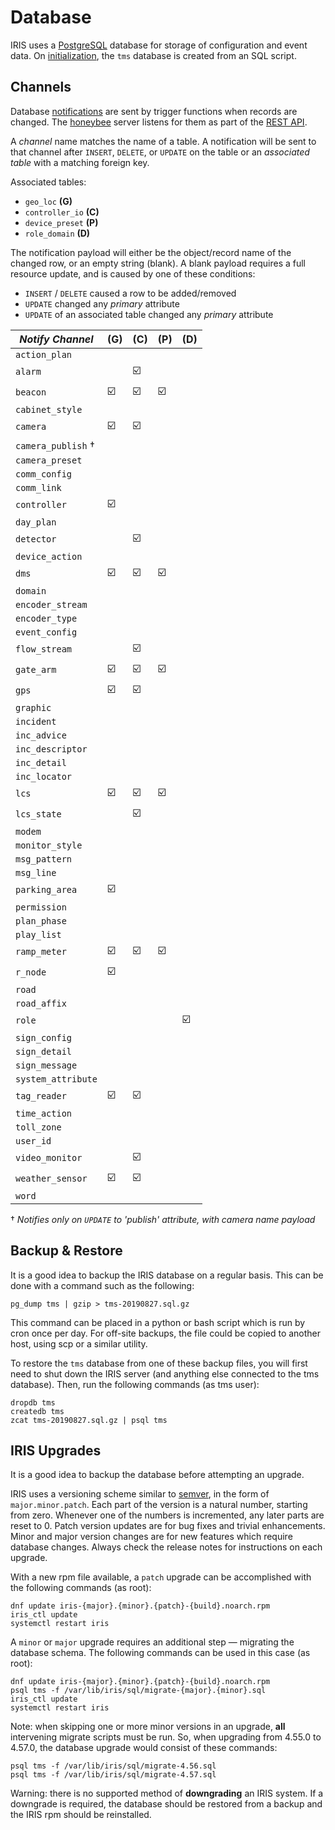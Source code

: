 # Database

IRIS uses a [PostgreSQL] database for storage of configuration and event data.
On [initialization], the `tms` database is created from an SQL script.

## Channels

Database [notifications] are sent by trigger functions when records are
changed.  The [honeybee] server listens for them as part of the [REST API].

A *channel* name matches the name of a table.  A notification will be sent to
that channel after `INSERT`, `DELETE`, or `UPDATE` on the table or an
*associated table* with a matching foreign key.

Associated tables:

- `geo_loc` __(G)__
- `controller_io` __(C)__
- `device_preset` __(P)__
- `role_domain` __(D)__

The notification payload will either be the object/record name of the changed
row, or an empty string (blank).  A blank payload requires a full resource
update, and is caused by one of these conditions:

- `INSERT` / `DELETE` caused a row to be added/removed
- `UPDATE` changed any *primary* attribute
- `UPDATE` of an associated table changed any *primary* attribute

*Notify Channel*   | (G) | (C) | (P) | (D)
-------------------|-----|-----|-----|-----
`action_plan`      |     |     |     |
`alarm`            |     | ☑️   |     |
`beacon`           | ☑️   | ☑️   | ☑️   |
`cabinet_style`    |     |     |     |
`camera`           | ☑️   | ☑️   |     |
`camera_publish` † |     |     |     |
`camera_preset`    |     |     |     |
`comm_config`      |     |     |     |
`comm_link`        |     |     |     |
`controller`       | ☑️   |     |     |
`day_plan`         |     |     |     |
`detector`         |     | ☑️   |     |
`device_action`    |     |     |     |
`dms`              | ☑️   | ☑️   | ☑️   |
`domain`           |     |     |     |
`encoder_stream`   |     |     |     |
`encoder_type`     |     |     |     |
`event_config`     |     |     |     |
`flow_stream`      |     | ☑️   |     |
`gate_arm`         | ☑️   | ☑️   | ☑️   |
`gps`              | ☑️   | ☑️   |     |
`graphic`          |     |     |     |
`incident`         |     |     |     |
`inc_advice`       |     |     |     |
`inc_descriptor`   |     |     |     |
`inc_detail`       |     |     |     |
`inc_locator`      |     |     |     |
`lcs`              | ☑️   | ☑️   | ☑️   |
`lcs_state`        |     | ☑️   |     |
`modem`            |     |     |     |
`monitor_style`    |     |     |     |
`msg_pattern`      |     |     |     |
`msg_line`         |     |     |     |
`parking_area`     | ☑️   |     |     |
`permission`       |     |     |     |
`plan_phase`       |     |     |     |
`play_list`        |     |     |     |
`ramp_meter`       | ☑️   | ☑️   | ☑️   |
`r_node`           | ☑️   |     |     |
`road`             |     |     |     |
`road_affix`       |     |     |     |
`role`             |     |     |     | ☑️ 
`sign_config`      |     |     |     |
`sign_detail`      |     |     |     |
`sign_message`     |     |     |     |
`system_attribute` |     |     |     |
`tag_reader`       | ☑️   | ☑️   |     |
`time_action`      |     |     |     |
`toll_zone`        |     |     |     |
`user_id`          |     |     |     |
`video_monitor`    |     | ☑️   |     |
`weather_sensor`   | ☑️   | ☑️   |     |
`word`             |     |     |     |

† _Notifies only on `UPDATE` to 'publish' attribute, with camera name payload_

## Backup & Restore

It is a good idea to backup the IRIS database on a regular basis.  This can be
done with a command such as the following:
```
pg_dump tms | gzip > tms-20190827.sql.gz
```

This command can be placed in a python or bash script which is run by cron once
per day.  For off-site backups, the file could be copied to another host, using
scp or a similar utility.

To restore the `tms` database from one of these backup files, you will first
need to shut down the IRIS server (and anything else connected to the tms
database).  Then, run the following commands (as tms user):
```
dropdb tms
createdb tms
zcat tms-20190827.sql.gz | psql tms
```

## IRIS Upgrades

It is a good idea to backup the database before attempting an upgrade.

IRIS uses a versioning scheme similar to [semver], in the form of
`major.minor.patch`.  Each part of the version is a natural number, starting
from zero.  Whenever one of the numbers is incremented, any later parts are
reset to 0.  Patch version updates are for bug fixes and trivial enhancements.
Minor and major version changes are for new features which require database
changes.  Always check the release notes for instructions on each upgrade.

With a new rpm file available, a `patch` upgrade can be accomplished with the
following commands (as root):
```
dnf update iris-{major}.{minor}.{patch}-{build}.noarch.rpm
iris_ctl update
systemctl restart iris
```

A `minor` or `major` upgrade requires an additional step — migrating the
database schema.  The following commands can be used in this case (as root):
```
dnf update iris-{major}.{minor}.{patch}-{build}.noarch.rpm
psql tms -f /var/lib/iris/sql/migrate-{major}.{minor}.sql
iris_ctl update
systemctl restart iris
```

Note: when skipping one or more minor versions in an upgrade, **all**
intervening migrate scripts must be run.  So, when upgrading from 4.55.0 to
4.57.0, the database upgrade would consist of these commands:
```
psql tms -f /var/lib/iris/sql/migrate-4.56.sql
psql tms -f /var/lib/iris/sql/migrate-4.57.sql
```

Warning: there is no supported method of **downgrading** an IRIS system.  If a
downgrade is required, the database should be restored from a backup and the
IRIS rpm should be reinstalled.


[honeybee]: https://github.com/mnit-rtmc/iris/tree/master/honeybee
[initialization]: installation.html#initialization
[notifications]: https://www.postgresql.org/docs/current/sql-notify.html
[PostgreSQL]: http://www.postgresql.org
[REST API]: rest_api.html
[semver]: https://semver.org
